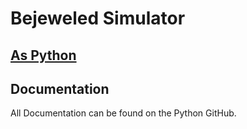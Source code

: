 # Bejeweled Simulator
## [As Python](https://github.com/Eve-ning/bejeweled_sim)

## Documentation

All Documentation can be found on the Python GitHub.